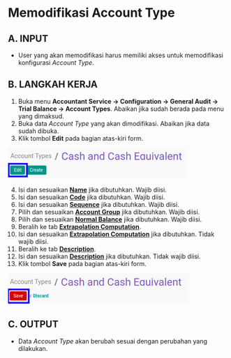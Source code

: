 # Memodifikasi Account Type

## A. INPUT

* User yang akan memodifikasi harus memiliki akses untuk memodifikasi konfigurasi *Account Type*.

## B. LANGKAH KERJA

1. Buka menu **Accountant Service -> Configuration -> General Audit -> Trial Balance -> Account Types**. Abaikan jika sudah berada pada menu yang dimaksud.
2. Buka data *Account Type* yang akan dimodifikasi. Abaikan jika data sudah dibuka.
3. Klik tombol **Edit** pada bagian atas-kiri form.

![](../../../img/account-type/tombol-edit.png)

4. Isi dan sesuaikan **[Name](./penjelasan.md#field-name)** jika dibutuhkan. Wajib diisi.
5. Isi dan sesuaikan **[Code](./penjelasan.md#field-code)** jika dibutuhkan. Wajib diisi.
6. Isi dan sesuaikan **[Sequence](./penjelasan.md#field-sequence)** jika dibutuhkan. Wajib diisi.
7. Pilih dan sesuaikan **[Account Group](./penjelasan.md#field-account-group)** jika dibutuhkan. Wajib diisi.
8. Pilih dan sesuaikan **[Normal Balance](./penjelasan.md#field-normal-balance)** jika dibutuhkan. Wajib diisi.
9. Beralih ke tab **[Extrapolation Computation](./penjelasan.md#tab-extrapolation-computation)**.
10. Isi dan sesuaikan **[Extrapolation Computation](./penjelasan.md#field-extrapolation-computation)** jika dibutuhkan. Tidak wajib diisi.
11. Beralih ke tab **[Description](./penjelasan.md#tab-description)**.
12. Isi dan sesuaikan **[Description](./penjelasan.md#field-description)** jika dibutuhkan. Tidak wajib diisi.
13. Klik tombol **Save** pada bagian atas-kiri form.

![](../../../img/account-type/tombol-simpan-modifikasi.png)

## C. OUTPUT

* Data *Account Type* akan berubah sesuai dengan perubahan yang dilakukan.
